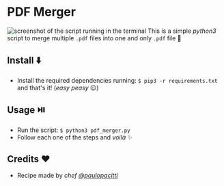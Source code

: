 # PDF Merger 
![screenshot of the script running in the terminal](https://raw.githubusercontent.com/paulopacitti/Automation-scripts/main/pdf_merger/screenshots/1.png)
This is a simple _python3_ script to merge multiple `.pdf` files into one and only `.pdf` file :pray:

## Install 	:arrow_down:
- Install the required dependencies running: `$ pip3 -r requirements.txt` and that's it! (_easy peasy_ :wink:)

## Usage :play_or_pause_button:
- Run the script:  `$ python3 pdf_merger.py` 
- Follow each one of the steps and _voilà_ :sparkles:

## Credits :heart:
- Recipe made by _chef [@paulopacitti](https://github.com/paulopacitti)_ 